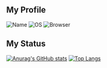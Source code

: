 ## My Profile
![Name](https://img.shields.io/badge/Name-Hamare-BE1E3E?style=flat)
![OS](https://img.shields.io/badge/OS-Windows-0078D7?style=flat)
![Browser](https://img.shields.io/badge/Browser-Firefox-20123A?style=flat)

## My Status
[![Anurag's GitHub stats](https://github-readme-stats.vercel.app/api?username=hamare1207&show_icons=true&hide=prs,contribs)](https://github.com/anuraghazra/github-readme-stats)
[![Top Langs](https://github-readme-stats.vercel.app/api/top-langs/?username=hamare1207&layout=compact)](https://github.com/anuraghazra/github-readme-stats)
